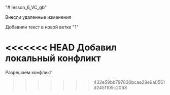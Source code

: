 "# lesson_6_VC_gb" 

Внесли удаленные изменения 

Добавили текст в новой ветке "1"

<<<<<<< HEAD
Добавил локальный конфликт
=======
Разрешаем конфликт
>>>>>>> 432e59bb797830bcae29e9a0551d245f105c2068
